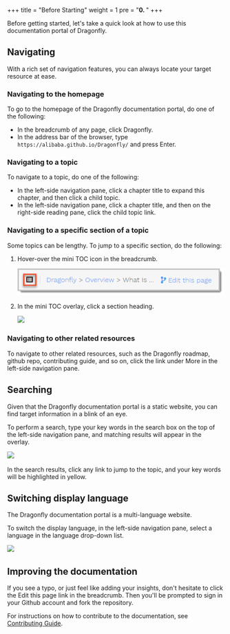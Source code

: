 +++
title = "Before Starting"
weight = 1
pre = "<b>0. </b>"
+++

Before getting started, let's take a quick look at how to use this documentation portal of Dragonfly.

## Navigating

With a rich set of navigation features, you can always locate your target resource at ease.

### Navigating to the homepage

To go to the homepage of the Dragonfly documentation portal, do one of the following:

- In the breadcrumb of any page, click Dragonfly.
- In the address bar of the browser, type `https://alibaba.github.io/Dragonfly/` and press Enter.

### Navigating to a topic

To navigate to a topic, do one of the following:

- In the left-side navigation pane, click a chapter title to expand this chapter, and then click a child topic.
- In the left-side navigation pane, click a chapter title, and then on the right-side reading pane, click the child topic link.

### Navigating to a specific section of a topic

Some topics can be lengthy. To jump to a specific section, do the following:

1. Hover-over the mini TOC icon in the breadcrumb.

    ![](../../images/bt_mini_toc_en.png)
2. In the mini TOC overlay, click a section heading.

    ![](../../../../images/sc_mini_toc_en.png)  

### Navigating to other related resources

To navigate to other related resources, such as the Dragonfly roadmap, github repo, contributing guide, and so on, click the link under More in the left-side navigation pane.

## Searching

Given that the Dragonfly documentation portal is a static website, you can find target information in a blink of an eye.

To perform a search, type your key words in the search box on the top of the left-side navigation pane, and matching results will appear in the overlay. 

![](../images/f_search_box_en.png)

In the search results, click any link to jump to the topic, and your key words will be highlighted in yellow.

## Switching display language

The Dragonfly documentation portal is a multi-language website.

To switch the display language, in the left-side navigation pane, select a language in the language drop-down list.

![](../../../images/f_language_switch_en.png)

## Improving the documentation

If you see a typo, or just feel like adding your insights, don't hesitate to click the Edit this page link in the breadcrumb. Then you'll be prompted to sign in your Github account and fork the repository.

For instructions on how to contribute to the documentation, see [Contributing Guide](contributing).